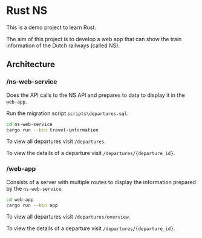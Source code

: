 # Rust NS

This is a demo project to learn Rust.

The aim of this project is to develop a web app that can show the train information of the Dutch railways (called NS).

## Architecture

### /ns-web-service

Does the API calls to the NS API and prepares to data to display it in the ``web-app``.

Run the migration script ``scripts\departures.sql``.

```bash
cd ns-web-service
cargo run --bin travel-information
```

To view all departures visit ``/departures``.

To view the details of a departure visit ``/departures/{departure_id}``.

### /web-app

Consists of a server with multiple routes to display the information prepared by the ``ns-web-service``.

```bash
cd web-app
cargo run --bin app
```

To view all departures visit ``/departures/overview``.

To view the details of a departure visit ``/departures/{departure_id}``.
